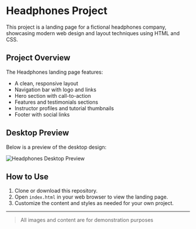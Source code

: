 # Headphones Project

This project is a landing page for a fictional headphones company, showcasing modern web design and layout techniques using HTML and CSS.

## Project Overview

The Headphones landing page features:

- A clean, responsive layout
- Navigation bar with logo and links
- Hero section with call-to-action
- Features and testimonials sections
- Instructor profiles and tutorial thumbnails
- Footer with social links

## Desktop Preview

Below is a preview of the desktop design:

![Headphones Desktop Preview](01_headphones_desktop@2x.png)

## How to Use

1. Clone or download this repository.
2. Open `index.html` in your web browser to view the landing page.
3. Customize the content and styles as needed for your own project.

---

> All images and content are for demonstration purposes
